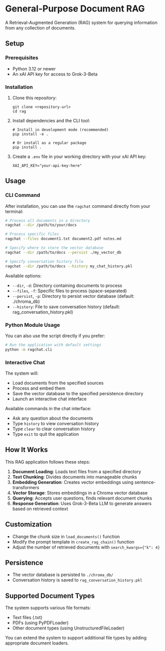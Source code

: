 # General-Purpose Document RAG

A Retrieval-Augmented Generation (RAG) system for querying information from any collection of documents.

## Setup

### Prerequisites

- Python 3.12 or newer
- An xAI API key for access to Grok-3-Beta

### Installation

1. Clone this repository:

   ```
   git clone <repository-url>
   cd rag
   ```

2. Install dependencies and the CLI tool:

   ```
   # Install in development mode (recommended)
   pip install -e .

   # Or install as a regular package
   pip install .
   ```

3. Create a `.env` file in your working directory with your xAI API key:
   ```
   XAI_API_KEY="your-api-key-here"
   ```

## Usage

### CLI Command

After installation, you can use the `ragchat` command directly from your terminal:

```bash
# Process all documents in a directory
ragchat --dir /path/to/your/docs

# Process specific files
ragchat --files document1.txt document2.pdf notes.md

# Specify where to store the vector database
ragchat --dir /path/to/docs --persist ./my_vector_db

# Specify conversation history file
ragchat --dir /path/to/docs --history my_chat_history.pkl
```

Available options:

- `--dir`, `-d`: Directory containing documents to process
- `--files`, `-f`: Specific files to process (space-separated)
- `--persist`, `-p`: Directory to persist vector database (default: ./chroma_db)
- `--history`: File to save conversation history (default: rag_conversation_history.pkl)

### Python Module Usage

You can also use the script directly if you prefer:

```bash
# Run the application with default settings
python -m ragchat.cli
```

### Interactive Chat

The system will:

- Load documents from the specified sources
- Process and embed them
- Save the vector database to the specified persistence directory
- Launch an interactive chat interface

Available commands in the chat interface:

- Ask any question about the documents
- Type `history` to view conversation history
- Type `clear` to clear conversation history
- Type `exit` to quit the application

## How It Works

This RAG application follows these steps:

1. **Document Loading**: Loads text files from a specified directory
2. **Text Chunking**: Divides documents into manageable chunks
3. **Embedding Generation**: Creates vector embeddings using sentence-transformers
4. **Vector Storage**: Stores embeddings in a Chroma vector database
5. **Querying**: Accepts user questions, finds relevant document chunks
6. **Response Generation**: Uses Grok-3-Beta LLM to generate answers based on retrieved context

## Customization

- Change the chunk size in `load_documents()` function
- Modify the prompt template in `create_rag_chain()` function
- Adjust the number of retrieved documents with `search_kwargs={"k": 4}`

## Persistence

- The vector database is persisted to `./chroma_db/`
- Conversation history is saved to `rag_conversation_history.pkl`

## Supported Document Types

The system supports various file formats:

- Text files (.txt)
- PDFs (using PyPDFLoader)
- Other document types (using UnstructuredFileLoader)

You can extend the system to support additional file types by adding appropriate document loaders.

